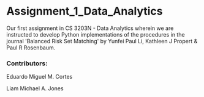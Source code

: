 # Assignment_1_Data_Analytics

Our first assignment in CS 3203N - Data Analytics wherein we are instructed to develop Python implementations of the procedures in the journal 'Balanced Risk Set Matching' by Yunfei Paul Li, Kathleen J Propert & Paul R Rosenbaum.

### Contributors:
Eduardo Miguel M. Cortes

Liam Michael A. Jones


